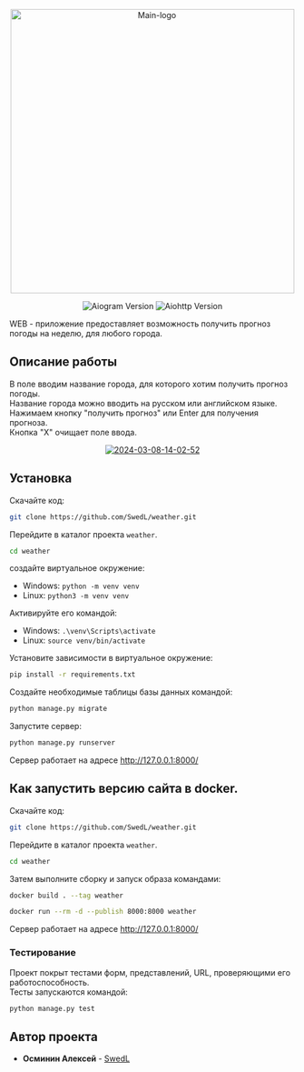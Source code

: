 <p align="center"><img src="https://i.ibb.co/rcp4mz4/Group-7.png" alt="Main-logo" border="0" width="500"></p>

<p align="center">
   <img src="https://img.shields.io/badge/Python-3.11-orange)" alt="Aiogram Version">
   <img src="https://img.shields.io/badge/Django-5.0.7-E86F00" alt="Aiohttp Version">
</p>

<p>WEB - приложение предоставляет возможность получить прогноз погоды на неделю, для любого города.</p>


## Описание работы
В поле вводим название города, для которого хотим получить прогноз погоды.<br>
Название города можно вводить на русском или английском языке.<br>
Нажимаем кнопку "получить прогноз" или Enter для получения прогноза.<br>
Кнопка "X" очищает поле ввода.

<p align="center">
<a href="https://i.ibb.co/Lk3k6jX/2024-07-19-16-22-11.png"><img src="https://i.ibb.co/Lk3k6jX/2024-07-19-16-22-11.png" alt="2024-03-08-14-02-52" border="0"></a>
</p>


## Установка

Скачайте код:
```sh
git clone https://github.com/SwedL/weather.git
```
Перейдите в каталог проекта `weather`.<br>
```sh
cd weather
```
создайте виртуальное окружение:
- Windows: `python -m venv venv`
- Linux: `python3 -m venv venv`

Активируйте его командой:

- Windows: `.\venv\Scripts\activate`
- Linux: `source venv/bin/activate`


Установите зависимости в виртуальное окружение:

```sh
pip install -r requirements.txt
```
Создайте необходимые таблицы базы данных командой:
```sh
python manage.py migrate
```

Запустите сервер:
```sh
python manage.py runserver
```
Сервер работает на адресе <a href="http://127.0.0.1:8000/">http://127.0.0.1:8000/</a>

## Как запустить версию сайта в docker.
Скачайте код:
```sh
git clone https://github.com/SwedL/weather.git
```
Перейдите в каталог проекта `weather`.<br>
```sh
cd weather
```
Затем выполните сборку и запуск образа командами:
```sh
docker build . --tag weather
```
```sh
docker run --rm -d --publish 8000:8000 weather
```
Сервер работает на адресе <a href="http://127.0.0.1:8000/">http://127.0.0.1:8000/</a>

### Тестирование

Проект покрыт тестами форм, представлений, URL, проверяющими его работоспособность.<br>
Тесты запускаются командой:
```sh
python manage.py test
```
## Автор проекта

* **Осминин Алексей** - [SwedL](https://github.com/SwedL)

